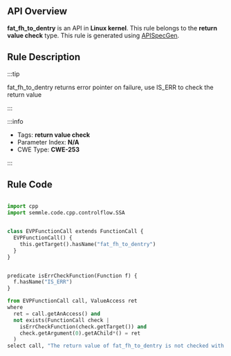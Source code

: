 ---
---


## API Overview
**fat_fh_to_dentry** is an API in **Linux kernel**. This rule belongs to the **return value check** type. This rule is generated using [APISpecGen](../../tools/APISpecGen).
## Rule Description

:::tip

fat_fh_to_dentry returns error pointer on failure, use IS_ERR to check the return value

:::

:::info

- Tags: **return value check**
- Parameter Index: **N/A**
- CWE Type: **CWE-253**

:::

## Rule Code
```python

import cpp
import semmle.code.cpp.controlflow.SSA


class EVPFunctionCall extends FunctionCall {
  EVPFunctionCall() {
    this.getTarget().hasName("fat_fh_to_dentry")
  }
}


predicate isErrCheckFunction(Function f) {
  f.hasName("IS_ERR") 
}

from EVPFunctionCall call, ValueAccess ret
where
  ret = call.getAnAccess() and
  not exists(FunctionCall check |
    isErrCheckFunction(check.getTarget()) and
    check.getArgument(0).getAChild*() = ret
  )
select call, "The return value of fat_fh_to_dentry is not checked with IS_ERR."
    
```